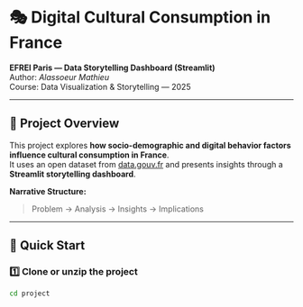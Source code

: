 # 🎭 Digital Cultural Consumption in France
**EFREI Paris — Data Storytelling Dashboard (Streamlit)**  
Author: *Alassoeur Mathieu*  
Course: Data Visualization & Storytelling — 2025  

---

## 🧩 Project Overview
This project explores **how socio-demographic and digital behavior factors influence cultural consumption in France**.  
It uses an open dataset from [data.gouv.fr](https://www.data.gouv.fr/) and presents insights through a **Streamlit storytelling dashboard**.

**Narrative Structure:**  
> Problem → Analysis → Insights → Implications

---

## 🚀 Quick Start

### 1️⃣ Clone or unzip the project
```bash
cd project
 
